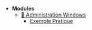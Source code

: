 - **Modules**
  - [🧱 Administration Windows](090-services-réseau-en-environnement-microsoft/01-administration-windows/administration-windows.md)
	  - [Exemple Pratique](090-services-réseau-en-environnement-microsoft/01-administration-windows/exemple-pratique.md)

